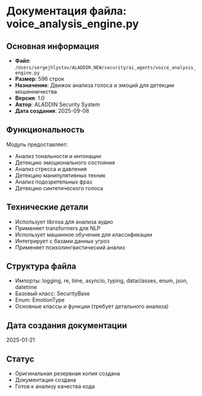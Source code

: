 # Документация файла: voice_analysis_engine.py

## Основная информация
- **Файл**: `/Users/sergejhlystov/ALADDIN_NEW/security/ai_agents/voice_analysis_engine.py`
- **Размер**: 596 строк
- **Назначение**: Движок анализа голоса и эмоций для детекции мошенничества
- **Версия**: 1.0
- **Автор**: ALADDIN Security System
- **Дата создания**: 2025-09-08

## Функциональность
Модуль предоставляет:
- Анализ тональности и интонации
- Детекцию эмоционального состояния
- Анализ стресса и давления
- Детекцию манипулятивных техник
- Анализ подозрительных фраз
- Детекцию синтетического голоса

## Технические детали
- Использует librosa для анализа аудио
- Применяет transformers для NLP
- Использует машинное обучение для классификации
- Интегрирует с базами данных угроз
- Применяет психолингвистический анализ

## Структура файла
- Импорты: logging, re, time, asyncio, typing, dataclasses, enum, json, datetime
- Базовый класс: SecurityBase
- Enum: EmotionType
- Основные классы и функции (требует детального анализа)

## Дата создания документации
2025-01-21

## Статус
- Оригинальная резервная копия создана
- Документация создана
- Готов к анализу качества кода